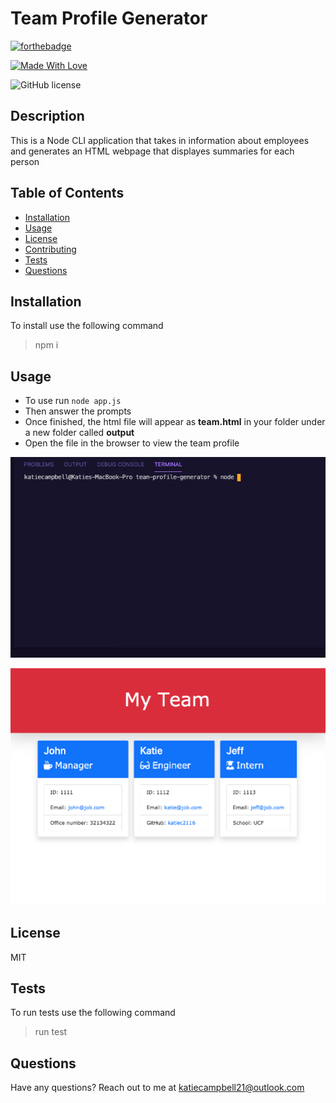 # Team Profile Generator
  
[![forthebadge](https://forthebadge.com/images/badges/powered-by-coffee.svg)](https://forthebadge.com)

 [![Made With Love](https://img.shields.io/badge/Made%20With-Love-orange.svg)](https://github.com/chetanraj/awesome-github-badges)

 ![GitHub license](https://img.shields.io/badge/license-MIT-green.svg) 



## Description 
This is a Node CLI application that takes in information about employees and generates an HTML webpage that displayes summaries for each person



## Table of Contents
- [Installation](#installation)
- [Usage](#usage)
- [License](#license)
- [Contributing](#contributing)
- [Tests](#tests)
- [Questions](#questions)



## Installation

To install use the following command

> npm i


## Usage
- To use run `node app.js`
- Then answer the prompts
- Once finished, the html file will appear as **team.html** in your folder under a new folder called **output**
- Open the file in the browser to view the team profile

![](./assets/recording.gif)

![](./assets/final.png)

## License

MIT


## Tests

To run tests use the following command 

> run test


## Questions

Have any questions? Reach out to me at katiecampbell21@outlook.com

